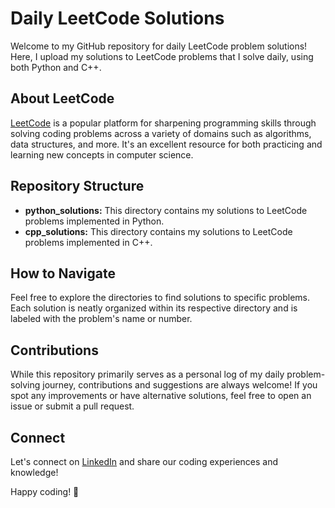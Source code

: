 # Daily LeetCode Solutions

Welcome to my GitHub repository for daily LeetCode problem solutions! Here, I upload my solutions to LeetCode problems that I solve daily, using both Python and C++.

## About LeetCode

[LeetCode](https://leetcode.com/) is a popular platform for sharpening programming skills through solving coding problems across a variety of domains such as algorithms, data structures, and more. It's an excellent resource for both practicing and learning new concepts in computer science.

## Repository Structure

- **python_solutions:** This directory contains my solutions to LeetCode problems implemented in Python.
- **cpp_solutions:** This directory contains my solutions to LeetCode problems implemented in C++.

## How to Navigate

Feel free to explore the directories to find solutions to specific problems. Each solution is neatly organized within its respective directory and is labeled with the problem's name or number.

## Contributions

While this repository primarily serves as a personal log of my daily problem-solving journey, contributions and suggestions are always welcome! If you spot any improvements or have alternative solutions, feel free to open an issue or submit a pull request.

## Connect

Let's connect on [LinkedIn](https://www.linkedin.com/in/ijlal-tanveer-572213269/) and share our coding experiences and knowledge!

Happy coding! 🚀
